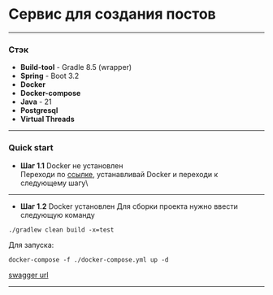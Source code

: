 # Сервис для создания постов
***
### Стэк
* **Build-tool** - Gradle 8.5 (wrapper)
* **Spring** - Boot 3.2
* **Docker**
* **Docker-compose**
* **Java** - 21
* **Postgresql**
* **Virtual Threads**
***
### Quick start
* **Шаг 1.1** Docker не установлен\
  Переходи по [ссылке](https://www.docker.com/products/docker-desktop/), устанавливай Docker и переходи к следующему шагу\

***
* **Шаг 1.2** Docker установлен
  Для сборки проекта нужно ввести следующую команду
```shell
./gradlew clean build -x=test
```
Для запуска:
```shell
docker-compose -f ./docker-compose.yml up -d
```
[swagger url](http://localhost/swagger-ui/index.html)
***

